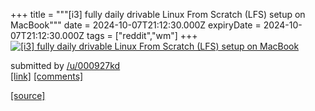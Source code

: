 +++
title = """[i3] fully daily drivable Linux From Scratch (LFS) setup on MacBook"""
date = 2024-10-07T21:12:30.000Z
expiryDate = 2024-10-07T21:12:30.000Z
tags = ["reddit","wm"]
+++
[![[i3] fully daily drivable Linux From Scratch (LFS) setup on MacBook](https://preview.redd.it/smxq9tpxgetd1.jpeg?width=640&crop=smart&auto=webp&s=9e6f1b2ed8abff27e2fff4b15524bdd810b14ef3 "[i3] fully daily drivable Linux From Scratch (LFS) setup on MacBook")](https://www.reddit.com/r/unixporn/comments/1fyisvy/i3_fully_daily_drivable_linux_from_scratch_lfs/)

submitted by [/u/000927kd](https://www.reddit.com/user/000927kd)  
[\[link\]](https://i.redd.it/smxq9tpxgetd1.jpeg) [\[comments\]](https://www.reddit.com/r/unixporn/comments/1fyisvy/i3_fully_daily_drivable_linux_from_scratch_lfs/)

[[source]](https://www.reddit.com/r/unixporn/comments/1fyisvy/i3_fully_daily_drivable_linux_from_scratch_lfs/)
